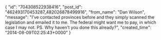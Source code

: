  {
   "id": "704308522938416",
   "post_id": "462493170453287_482026878499916",
   "from_name": "Dan Wilson",
   "message": "I've contacted provinces before and they simply scanned the legislation and emailed it to me. The federal might want me to pay, in which case I may not. PS. Why haven't you done this already?",
   "created_time": "2014-08-09T02:25:43+0000"
 }
